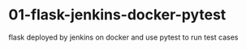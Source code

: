 # 01-flask-jenkins-docker-pytest
flask deployed by jenkins on docker and use pytest to run test cases
